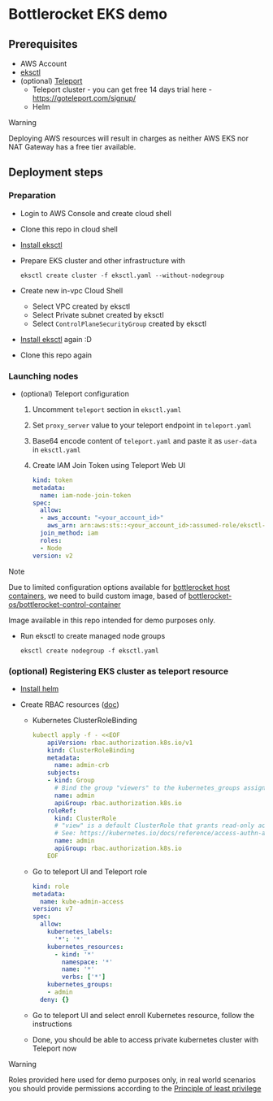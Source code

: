 # Bottlerocket EKS demo

## Prerequisites

- AWS Account
- [eksctl](https://eksctl.io/)
- (optional) [Teleport](https://goteleport.com/)
    - Teleport cluster - you can get free 14 days trial here - https://goteleport.com/signup/
    - Helm

>[!WARNING]
> Deploying AWS resources will result in charges as neither AWS EKS nor NAT Gateway has a free tier available.

## Deployment steps

### Preparation

- Login to AWS Console and create cloud shell
- Clone this repo in cloud shell
- [Install eksctl](https://eksctl.io/installation/)
- Prepare EKS cluster and other infrastructure with

    ```shell
    eksctl create cluster -f eksctl.yaml --without-nodegroup
    ```

- Create new in-vpc Cloud Shell
    - Select VPC created by eksctl
    - Select Private subnet created by eksctl
    - Select `ControlPlaneSecurityGroup` created by eksctl

- [Install eksctl](https://eksctl.io/installation/) again :D 
- Clone this repo again

### Launching nodes

- (optional) Teleport configuration
    1. Uncomment `teleport` section in `eksctl.yaml`
    2. Set `proxy_server` value to your teleport endpoint in `teleport.yaml`
    3. Base64 encode content of `teleport.yaml` and paste it as `user-data` in `eksctl.yaml`
    4. Create IAM Join Token using Teleport Web UI

        ```yaml
        kind: token
        metadata:
          name: iam-node-join-token
        spec:
          allow:
          - aws_account: "<your_account_id>"
            aws_arn: arn:aws:sts::<your_account_id>:assumed-role/eksctl-bottlerocket-demo*-nodegroup-NodeInstanceRole-*/*
          join_method: iam
          roles:
          - Node
        version: v2
        ```

>[!NOTE]
> Due to limited configuration options available for [bottlerocket host containers](https://bottlerocket.dev/en/os/1.20.x/api/settings/host-containers),
> we need to build custom image, based of [bottlerocket-os/bottlerocket-control-container](https://github.com/bottlerocket-os/bottlerocket-control-container)
>
> Image available in this repo intended for demo purposes only.

- Run eksctl to create managed node groups

    ```shell
    eksctl create nodegroup -f eksctl.yaml 
    ```

### (optional) Registering EKS cluster as teleport resource

- [Install helm](https://helm.sh/docs/intro/install/)
- Create RBAC resources ([doc](https://goteleport.com/docs/enroll-resources/kubernetes-access/getting-started/#step-13-create-rbac-resources))

   - Kubernetes ClusterRoleBinding

        ```yaml
        kubectl apply -f - <<EOF
            apiVersion: rbac.authorization.k8s.io/v1
            kind: ClusterRoleBinding
            metadata:
              name: admin-crb
            subjects:
            - kind: Group
              # Bind the group "viewers" to the kubernetes_groups assigned in the "kube-access" role
              name: admin
              apiGroup: rbac.authorization.k8s.io
            roleRef:
              kind: ClusterRole
              # "view" is a default ClusterRole that grants read-only access to resources
              # See: https://kubernetes.io/docs/reference/access-authn-authz/rbac/#user-facing-roles
              name: admin
              apiGroup: rbac.authorization.k8s.io
            EOF
        ```

    - Go to teleport UI and Teleport role

        ```yaml
        kind: role
        metadata:
          name: kube-admin-access
        version: v7
        spec:
          allow:
            kubernetes_labels:
              '*': '*'
            kubernetes_resources:
              - kind: '*'
                namespace: '*'
                name: '*'
                verbs: ['*']
            kubernetes_groups:
            - admin
          deny: {}

        ```

    - Go to teleport UI and select enroll Kubernetes resource, follow the instructions

    - Done, you should be able to access private kubernetes cluster with Teleport now

>[!WARNING]
> Roles provided here used for demo purposes only, in real world scenarios you should provide permissions according to the [Principle of least privilege](https://en.wikipedia.org/wiki/Principle_of_least_privilege)